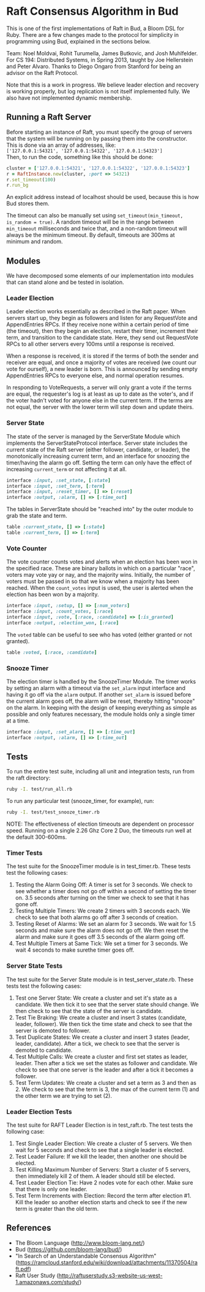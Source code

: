 Raft Consensus Algorithm in Bud
===============================
This is one of the first implementations of Raft in Bud, a Bloom DSL for Ruby. There are a few changes made to the protocol for simplicity in programming using Bud, explained in the sections below. 

Team: Noel Moldvai, Rohit Turumella, James Butkovic, and Josh Muhlfelder. For CS 194: Distributed Systems, in Spring 2013, taught by Joe Hellerstein and Peter Alvaro. Thanks to Diego Ongaro from Stanford for being an advisor on the Raft Protocol.

Note that this is a work in progress. We believe leader election and recovery is working properly, but log replication is not itself implemented fully. We also have not implemented dynamic membership.

## Running a Raft Server
Before starting an instance of Raft, you must specify the group of servers that the system will be running on by passing them into the constructor. This is done via an array of addresses, like:  
`['127.0.0.1:54321', '127.0.0.1:54322', '127.0.0.1:54323']`  
Then, to run the code, something like this should be done:
```ruby
cluster = ['127.0.0.1:54321', '127.0.0.1:54322', '127.0.0.1:54323']
r = RaftInstance.new(cluster, :port => 54321)
r.set_timeout(100)
r.run_bg
```
An explicit address instead of localhost should be used, because this is how Bud stores them.

The timeout can also be manually set using `set_timeout(min_timeout, is_random = true)`. A random timeout will be in the range between `min_timeout` milliseconds and twice that, and a non-random timeout will always be the minimum timeout. By default, timeouts are 300ms at minimum and random.

Modules
-------
We have decomposed some elements of our implementation into modules that can stand alone and be tested in isolation.

### Leader Election
Leader election works essentially as described in the Raft paper. When servers start up, they begin as followers and listen for any RequestVote and AppendEntries RPCs. If they receive none within a certain period of time (the timeout), then they begin an election, restart their timer, increment their term, and transition to the candidate state. Here, they send out RequestVote RPCs to all other servers every 100ms until a response is received.

When a response is received, it is stored if the terms of both the sender and receiver are equal, and once a majority of votes are received (we count our vote for ourself), a new leader is born. This is announced by sending empty AppendEntries RPCs to everyone else, and normal operation resumes.

In responding to VoteRequests, a server will only grant a vote if the terms are equal, the requester's log is at least as up to date as the voter's, and if the voter hadn't voted for anyone else in the current term. If the terms are not equal, the server with the lower term will step down and update theirs.

### Server State
The state of the server is managed by the ServerState Module which implements the ServerStateProtocol interface. Server state includes the current state of the Raft server (either follower, candidate, or leader), the monotonically increasing current term, and an interface for snoozing the timer/having the alarm go off. Setting the term can only have the effect of increasing `current_term` or not affecting it at all.

```ruby
interface :input, :set_state, [:state]
interface :input, :set_term, [:term]
interface :input, :reset_timer, [] => [:reset]
interface :output, :alarm, [] => [:time_out]
```

The tables in ServerState should be "reached into" by the outer module to grab the state and term.
```ruby
table :current_state, [] => [:state]
table :current_term, [] => [:term]
```

### Vote Counter
The vote counter counts votes and alerts when an election has been won in the specified race. These are binary ballots in which on a particular "race", voters may vote yay or nay, and the majority wins. Initially, the number of voters must be passed in so that we know when a majority has been reached. When the `count_votes` input is used, the user is alerted when the election has been won by a majority.

```ruby
interface :input, :setup, [] => [:num_voters]
interface :input, :count_votes, [:race]
interface :input, :vote, [:race, :candidate] => [:is_granted]
interface :output, :election_won, [:race]
```

The `voted` table can be useful to see who has voted (either granted or not granted).
```ruby
table :voted, [:race, :candidate]
```

### Snooze Timer
The election timer is handled by the SnoozeTimer Module. The timer works by setting an alarm with a timeout via the `set_alarm` input interface and having it go off via the `alarm` output. If another `set_alarm` is issued before the current alarm goes off, the alarm will be reset, thereby hitting "snooze" on the alarm. In keeping with the design of keeping everything as simple as possible and only features necessary, the module holds only a single timer at a time.

```ruby
interface :input, :set_alarm, [] => [:time_out]
interface :output, :alarm, [] => [:time_out]
```

Tests
-----
To run the entire test suite, including all unit and integration tests, run from the raft directory:
```bash
ruby -I. test/run_all.rb
```

To run any particular test (snooze_timer, for example), run:
```bash
ruby -I. test/test_snooze_timer.rb
```

NOTE: The effectiveness of election timeouts are dependent on processor speed. Running on a single 2.26 Ghz Core 2 Duo, the timeouts run well at the default 300-600ms.

### Timer Tests
The test suite for the SnoozeTimer module is in test_timer.rb. These tests test the following cases:
  1. Testing the Alarm Going Off: A timer is set for 3 seconds. We check to see whether a timer does not go off within a second of setting the timer on. 3.5 seconds after turning on the timer we check to see that it has gone off.
  2. Testing Multiple Timers: We create 2 timers with 3 seconds each. We check to see that both alarms go off after 3 seconds of creation.
  3. Testing Reset of Alarms: We set an alarm for 3 seconds. We wait for 1.5 seconds and make sure the alarm does not go off. We then reset the alarm and make sure it goes off 3.5 seconds of the alarm going off.
  4. Test Multiple Timers at Same Tick: We set a timer for 3 seconds. We wait 4 seconds to make surethe timer goes off.

### Server State Tests
The test suite for the Server State module is in test_server_state.rb. These tests test the following cases:
  1. Test one Server State: We create a cluster and set it's state as a candidate. We then tick it to see that the server state should change.  We then check to see that the state of the server is candidate.
  2. Test Tie Braking: We create a cluster and insert 3 states (candidate, leader, follower). We then tick the time state and check to see that the server is demoted to follower.
  3. Test Duplicate States: We create a cluster and insert 3 states (leader, leader, candidate). After a tick, we check to see that the server is demoted to candidate.
  4. Test Multiple Calls: We create a cluster and first set states as leader, leader. Then after a tick we set the states as follower and candidate. We check to see that one server is the leader and after a tick it becomes a follower. 
  5. Test Term Updates: We create a cluster and set a term as 3 and then as 2. We check to see that the term is 3, the max of the current term (1) and the other term we are trying to set (2).

### Leader Election Tests
The test suite for RAFT Leader Election is in test_raft.rb. The test tests the following case:
  1. Test Single Leader Election: We create a cluster of 5 servers. We then wait for 5 seconds and check to see that a single leader is elected.
  2. Test Leader Failure: If we kill the leader, then another one should be elected.
  3. Test Killing Maximum Number of Servers: Start a cluster of 5 servers, then immediately kill 2 of them. A leader should still be elected.
  4. Test Leader Election Tie: Have 2 nodes vote for each other. Make sure that there is only one leader.
  5. Test Term Increments with Election: Record the term after election #1. Kill the leader so another election starts and check to see if the new term is greater than the old term.

References
----------
* The Bloom Language (http://www.bloom-lang.net/)
* Bud (https://github.com/bloom-lang/bud/)
* "In Search of an Understandable Consensus Algorithm" (https://ramcloud.stanford.edu/wiki/download/attachments/11370504/raft.pdf)
* Raft User Study (http://raftuserstudy.s3-website-us-west-1.amazonaws.com/study/)
